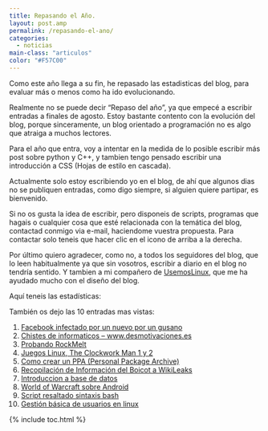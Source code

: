 ```yaml
---
title: Repasando el Año.
layout: post.amp
permalink: /repasando-el-ano/
categories:
  - noticias
main-class: "articulos"
color: "#F57C00"
---
```

<div class="icoCalen">
</div>

Como este año llega a su fin, he repasado las estadisticas del blog, para evaluar más o menos como ha ido evolucionando.

Realmente no se puede decir &#8220;Repaso del año&#8221;, ya que empecé a escribir entradas a finales de agosto. Estoy bastante contento con la evolución del blog, porque sinceramente, un blog orientado a programación no es algo que atraiga a muchos lectores.

Para el año que entra, voy a intentar en la medida de lo posible escribir más post sobre python y C++, y tambien tengo pensado escribir una introducción a CSS (Hojas de estilo en cascada).  

<!--ad-->


Actualmente solo estoy escribiendo yo en el blog, de ahí que algunos dias no se publiquen entradas, como digo siempre, si alguien quiere partipar, es bienvenido.

Si no os gusta la idea de escribir, pero disponeis de scripts, programas que hagais o cualquier cosa que esté relacionada con la temática del blog, contactad conmigo via e-mail, haciendome vuestra propuesta.
Para contactar solo teneis que hacer clic en el icono [<amp-img on="tap:lightbox1" role="button" tabindex="0" layout="responsive" src="https://lh3.ggpht.com/_IlK2pNFFgGM/TROHfpoBTBI/AAAAAAAAAN4/tsRODJlIw3s/contactar.png" alt="Contactar" title="Contactar" width="32px" height="32px" />][1] de arriba a la derecha.

Por último quiero agradecer, como no, a todos los seguidores del blog, que lo leen habitualmente ya que sin vosotros, escribir a diario en el blog no tendría sentido. Y tambien a mi compañero de <a target="_blank" href="http://usemoslinux.blogspot.com/">UsemosLinux</a>, que me ha ayudado mucho con el diseño del blog.

Aquí teneis las estadísticas:

<div class="separator" style="clear: both; text-align: center;">
<a href="https://4.bp.blogspot.com/_IlK2pNFFgGM/TRssoG7-8OI/AAAAAAAAAOo/g6juOpJipgU/s1600/general.png" imageanchor="1" style="margin-left:1em; margin-right:1em"><amp-img on="tap:lightbox1" role="button" tabindex="0" layout="responsive" border="0" height="98" width="320" src="https://4.bp.blogspot.com/_IlK2pNFFgGM/TRssoG7-8OI/AAAAAAAAAOo/g6juOpJipgU/s320/general.png" /></a>
</div>
<div class="separator" style="clear: both; text-align: center;">
<a href="https://2.bp.blogspot.com/_IlK2pNFFgGM/TRssoZoT49I/AAAAAAAAAOw/5qMqm0advic/s1600/publico.png" imageanchor="1" style="margin-left:1em; margin-right:1em"><amp-img on="tap:lightbox1" role="button" tabindex="0" layout="responsive" border="0" height="221" width="320" src="https://2.bp.blogspot.com/_IlK2pNFFgGM/TRssoZoT49I/AAAAAAAAAOw/5qMqm0advic/s320/publico.png" /></a>
</div>

También os dejo las 10 entradas mas vistas:

<ol type="1">
<li>
<a href="https://elbauldelprogramador.com/facebook-infestado-por-un-nuevo-por-un/">Facebook infectado por un nuevo por un gusano</a>
</li>
<li>
<a href="https://elbauldelprogramador.com/chistes-de-informaticos/">Chistes de informaticos &#8211; www.desmotivaciones.es</a>
</li>
<li>
<a href="https://elbauldelprogramador.com/probando-rockmelt/">Probando RockMelt</a>
</li>
<li>
<a href="https://elbauldelprogramador.com/juegos-linux-clockwork-man-1-y-2/">Juegos Linux, The Clockwork Man 1 y 2</a>
</li>
<li>
<a href="https://elbauldelprogramador.com/como-crear-un-repositorio-ppa-how/">Como crear un PPA (Personal Package Archive)</a>
</li>
<li>
<a href="https://elbauldelprogramador.com/informacion-del-boicot-wikileaks/">Recopilación de Información del Boicot a WikiLeaks</a>
</li>
<li>
<a href="https://elbauldelprogramador.com/introduccion-base-de-datos/">Introduccion a base de datos</a>
</li>
<li>
<a href="https://elbauldelprogramador.com/world-of-warcraft-sobre-android/">World of Warcraft sobre Android</a>
</li>
<li>
<a href="https://elbauldelprogramador.com/script-resaltado-sintaxis-bash/">Script resaltado sintaxis bash</a>
</li>
<li>
<a href="https://elbauldelprogramador.com/gestion-basica-de-usuarios-en-linux/">Gestión básica de usuarios en linux</a>
</li>
</ol>



 [1]: http://kontactr.com/user/algui91

{% include toc.html %}
